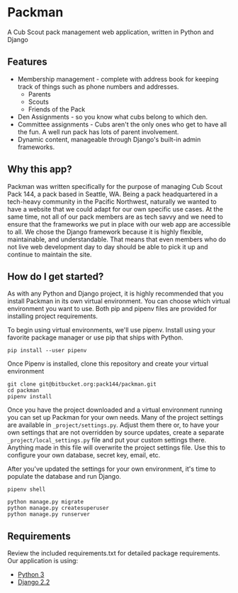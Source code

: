# Packman
A Cub Scout pack management web application, written in Python and Django

## Features
* Membership management - complete with address book for keeping track of things
  such as phone numbers and addresses.
    * Parents
    * Scouts
    * Friends of the Pack
* Den Assignments - so you know what cubs belong to which den.
* Committee assignments - Cubs aren't the only ones who get to have all the fun. A
  well run pack has lots of parent involvement. 
* Dynamic content, manageable through Django's built-in admin frameworks.

## Why this app?
Packman was written specifically for the purpose of managing Cub Scout Pack 144,
a pack based in Seattle, WA.  Being a pack headquartered in a tech-heavy community
in the Pacific Northwest, naturally we wanted to have a website that we could adapt
for our own specific use cases.  At the same time, not all of our pack members are
as tech savvy and we need to ensure that the frameworks we put in place with our
web app are accessible to all.  We chose the Django framework because it is highly
flexible, maintainable, and understandable.  That means that even members who do
not live web development day to day should be able to pick it up and continue to
maintain the site.

## How do I get started?
As with any Python and Django project, it is highly recommended that you install
Packman in its own virtual environment. You can choose which virtual environment
you want to use. Both pip and pipenv files are provided for installing project
requirements.

To begin using virtual environments, we'll use pipenv. Install using your favorite
package manager or use pip that ships with Python.
```
pip install --user pipenv
```

Once Pipenv is installed, clone this repository and create your virtual environment
```
git clone git@bitbucket.org:pack144/packman.git
cd packman
pipenv install
```

Once you have the project downloaded and a virtual environment running you can set
up Packman for your own needs. Many of the project settings are available in 
`_project/settings.py`. Adjust them there or, to have your own settings that are
not overridden by source updates, create a separate `_project/local_settings.py`
file and put your custom settings there. Anything made in this file will overwrite
the project settings file. Use this to configure your own database, secret key,
email, etc.

After you've updated the settings for your own environment, it's time to populate
the database and run Django.
```
pipenv shell

python manage.py migrate
python manage.py createsuperuser
python manage.py runserver
```



## Requirements
Review the included requirements.txt for detailed package requirements.  Our 
application is using:

* [Python 3](https://python.org)
* [Django 2.2](https://djangoproject.com)
